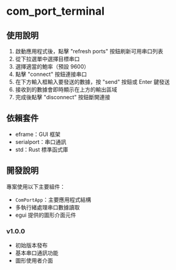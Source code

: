 # com_port_terminal

## 使用說明

1. 啟動應用程式後，點擊 "refresh ports" 按鈕刷新可用串口列表
2. 從下拉選單中選擇目標串口
3. 選擇適當的鮑率（預設 9600）
4. 點擊 "connect" 按鈕連接串口
5. 在下方輸入框輸入要發送的數據，按 "send" 按鈕或 Enter 鍵發送
6. 接收到的數據會即時顯示在上方的輸出區域
7. 完成後點擊 "disconnect" 按鈕斷開連接

## 依賴套件

- eframe：GUI 框架
- serialport：串口通訊
- std：Rust 標準函式庫

## 開發說明

專案使用以下主要組件：
- `ComPortApp`：主要應用程式結構
- 多執行緒處理串口數據讀取
- egui 提供的圖形介面元件


### v1.0.0
- 初始版本發布
- 基本串口通訊功能
- 圖形使用者介面
